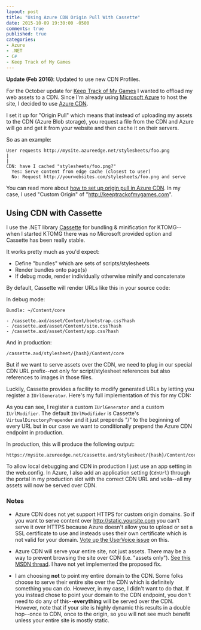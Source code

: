 ```yaml
---
layout: post
title: "Using Azure CDN Origin Pull With Cassette"
date: 2015-10-09 19:30:00 -0500
comments: true
published: true
categories:
- Azure
- .NET
- C#
- Keep Track of My Games
---
```


**Update (Feb 2016)**: Updated to use new CDN Profiles.

For the October update for [Keep Track of My Games](http://keeptrackofmygames.com) I wanted to offload my web assets to a CDN. Since I'm already using [Microsoft Azure](http://azure.com) to host the site, I decided to use [Azure CDN](https://azure.microsoft.com/en-us/documentation/articles/cdn-how-to-use-cdn/).

I set it up for "Origin Pull" which means that instead of uploading my assets to the CDN (Azure Blob storage), you request a file from the CDN and Azure will go and get it from your website and then cache it on their servers.

So as an example:

```
User requests http://mysite.azureedge.net/stylesheets/foo.png
|
|
CDN: have I cached "stylesheets/foo.png?"
  Yes: Serve content from edge cache (closest to user)
  No: Request http://yourwebsites.com/stylesheets/foo.png and serve
```

You can read more about [how to set up origin pull in Azure CDN](https://azure.microsoft.com/en-us/documentation/articles/cdn-create-new-endpoint/). In my case, I used "Custom Origin" of "http://keeptrackofmygames.com".

## Using CDN with Cassette

I use the .NET library [Cassette](http://getcassette.com) for bundling & minification for KTOMG--when I started KTOMG there was no Microsoft provided option and Cassette has been really stable.

It works pretty much as you'd expect:

* Define "bundles" which are sets of scripts/stylesheets
* Render bundles onto page(s)
* If debug mode, render individually otherwise minify and concatenate

By default, Cassette will render URLs like this in your source code:

In debug mode:

```
Bundle: ~/Content/core

- /cassette.axd/asset/Content/bootstrap.css?hash
- /cassette.axd/asset/Content/site.css?hash
- /cassette.axd/asset/Content/app.css?hash
```

And in production:

```
/cassette.axd/stylesheet/{hash}/Content/core
```

But if we want to serve assets over the CDN, we need to plug in our special CDN URL prefix--not only for script/stylesheet references but also references to images *in* those files.

Luckily, Cassette provides a facility to modify generated URLs by letting you register a `IUrlGenerator`. Here's my full implementation of this for my CDN:

<script src="https://gist.github.com/kamranayub/2da4ccfec3e7812c8367.js"></script>

As you can see, I register a custom `IUrlGenerator` and a custom `IUrlModifier`. The default `IUrlModifider` is Cassette's `VirtualDirectoryPrepender` and it just prepends "/" to the beginning of every URL but in our case we want to conditionally prepend the Azure CDN endpoint in production. 

In production, this will produce the following output:

```
https://mysite.azureedge.net/cassette.axd/stylesheet/{hash}/Content/core
```

To allow local debugging and CDN in production I just use an app setting in the web.config. In Azure, I also add an application setting (`CdnUrl`) through the portal in my production slot with the correct CDN URL and voila--all my assets will now be served over CDN.

### Notes

- Azure CDN does not yet support HTTPS for custom origin domains. So if you want to serve content over http://static.yoursite.com you can't serve it over HTTPS because Azure doesn't allow you to upload or set a SSL certificate to use and insteads uses their own certificate which is not valid for your domain. [Vote up the UserVoice issue](http://feedback.azure.com/forums/169397-cdn/suggestions/1332683-allow-https-for-custom-cdn-domain-names) on this.

- Azure CDN will serve your entire site, not just assets. There may be a way to prevent browsing the site over CDN (i.e. "assets only"). [See this MSDN thread](https://social.msdn.microsoft.com/Forums/en-US/azurecdn/thread/055bb85f-0bde-4710-8c4d-bce122d5938c/). I have not yet implemented the proposed fix.

- I am choosing **not** to point my entire domain to the CDN. Some folks choose to serve their entire site over the CDN which is definitely something you can do. However, in my case, I didn't want to do that. If you instead chose to point your domain to the CDN endpoint, you don't need to do any of this--**everything** will be served over the CDN. However, note that if your site is highly dynamic this results in a double hop--once to CDN, once to the origin, so you will not see much benefit unless your entire site is mostly static.
